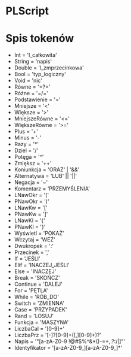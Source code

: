 # PLScript


# Spis tokenów
* Int = 'l_całkowita'
* String = 'napis'
* Double = 'l_zmprzecinkowa'
* Bool = 'typ_logiczny'
* Void = 'nic'
* Równe = '=?='
* Różne = '=/='
* Podstawienie = '='
* Mniejsze = '<'
* Większe = '>'
* MniejszeRówne = '<='
* WiększeRówne = '>='
* Plus = '+'
* Minus = '-'
* Razy = '*'
* Dziel = '/'
* Potęga = '^'
* Zmiększ = '++'
* Koniunkcja = 'ORAZ' | '&&'
* Alternatywa = 'LUB' || '||'
* Negacja = '~'
* Komentarz = 'PRZEMYŚLENIA'
* LNawOkr = '('
* PNawOkr = ')'
* LNawKw = '['
* PNawKw = ']'
* LNawKl = '{'
* PNawKl = '}'
* Wyświetl = 'POKAŻ'
* Wczytaj = 'WEŹ'
* Dwukropek = ':'
* Przecinek = ','
* If = 'JEŚLI'
* Elif = 'INACZEJ_JEŚLI'
* Else = 'INACZEJ'
* Break = 'SKOŃCZ'
* Continue = 'DALEJ'
* For = 'PĘTLA'
* While = 'RÓB_DO'
* Switch = 'ZMIENNA'
* Case = 'PRZYPADEK'
* Rand = 'LOSUJ'
* Funkcja = 'MASZYNA'
* LiczbaCal = '[0-9]+'
* LiczbaPrz = '[-]?[0-9]+([,][0-9]+)?'
* Napis = '"[a-zA-Z0-9 !@#$%^&*()-=+,.?:/|]"'
* Identyfikator = '[a-zA-Z0-9_][a-zA-Z0-9_]*'

